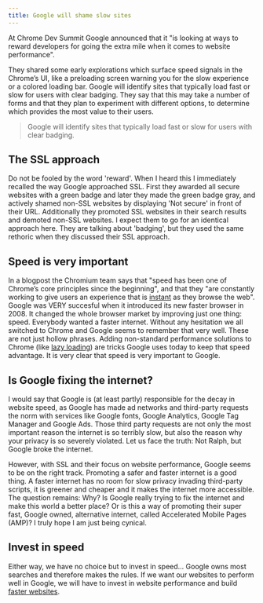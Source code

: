 ```yaml
---
title: Google will shame slow sites
---
```


At Chrome Dev Summit Google announced that it "is looking at ways to reward developers for going the extra mile when it comes to website performance". 

They shared some early explorations which surface speed signals in the Chrome’s UI, like a preloading screen warning you for the slow experience or a colored loading bar. Google will identify sites that typically load fast or slow for users with clear badging. They say that this may take a number of forms and that they plan to experiment with different options, to determine which provides the most value to their users.

> Google will identify sites that typically load fast or slow for users with clear badging.

## The SSL approach

Do not be fooled by the word 'reward'. When I heard this I immediately recalled the way Google approached SSL. First they awarded all secure websites with a green badge and later they made the green badge gray, and actively shamed non-SSL websites by displaying 'Not secure' in front of their URL. Additionally they promoted SSL websites in their search results and demoted non-SSL websites. I expect them to go for an identical approach here. They are talking about 'badging', but they used the same rethoric when they discussed their SSL approach.

## Speed is very important

In a blogpost the Chromium team says that "speed has been one of Chrome’s core principles since the beginning", and that they "are constantly working to give users an experience that is [instant](/blog/websites-that-load-instantly/) as they browse the web". Google was VERY succesful when it introduced its new faster browser in 2008. It changed the whole browser market by improving just one thing: speed. Everybody wanted a faster internet. Without any hesitation we all switched to Chrome and Google seems to remember that very well. These are not just hollow phrases. Adding non-standard performance solutions to Chrome (like [lazy loading](https://web.dev/native-lazy-loading/)) are tricks Google uses today to keep that speed advantage. It is very clear that speed is very important to Google.

## Is Google fixing the internet?

I would say that Google is (at least partly) responsible for the decay in website speed, as Google has made ad networks and third-party requests the norm with services like Google fonts, Google Analytics, Google Tag Manager and Google Ads. Those third party requests are not only the most important reason the internet is so terribly slow, but also the reason why your privacy is so severely violated. Let us face the truth: Not Ralph, but Google broke the internet. 

However, with SSL and their focus on website performance, Google seems to be on the right track. Promoting a safer and faster internet is a good thing. A faster internet has no room for slow privacy invading third-party scripts, it is greener and cheaper and it makes the internet more accessible. The question remains: Why? Is Google really trying to fix the internet and make this world a better place? Or is this a way of promoting their super fast, Google owned, alternative internet, called Accelerated Mobile Pages (AMP)? I truly hope I am just being cynical. 

## Invest in speed

Either way, we have no choice but to invest in speed... Google owns most searches and therefore makes the rules. If we want our websites to perform well in Google, we will have to invest in website performance and build [faster websites](/blog/websites-that-load-instantly/).